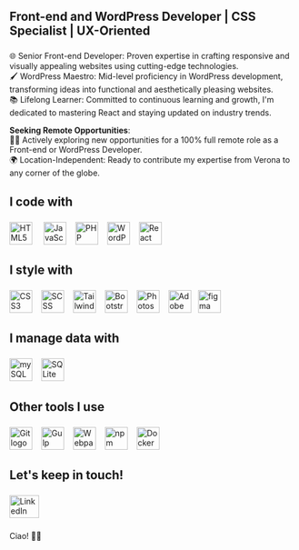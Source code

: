 <h2 align="left">Front-end and WordPress Developer | CSS Specialist | UX-Oriented</h2>

###

<p align="left">
🌐 Senior Front-end Developer: Proven expertise in crafting responsive and visually appealing websites using cutting-edge technologies.<br/>
🖌️ WordPress Maestro: Mid-level proficiency in WordPress development, transforming ideas into functional and aesthetically pleasing websites.<br/>
📚 Lifelong Learner: Committed to continuous learning and growth, I'm dedicated to mastering React and staying updated on industry trends.<br/>

<strong>Seeking Remote Opportunities</strong>:<br/>
👨‍💻 Actively exploring new opportunities for a 100% full remote role as a Front-end or WordPress Developer.<br/>
🌍 Location-Independent: Ready to contribute my expertise from Verona to any corner of the globe.  <br/>
  </p>


###
###

<h2 align="left">I code with</h2>

###
<div>
<img src="https://cdn.jsdelivr.net/gh/devicons/devicon/icons/html5/html5-original.svg" height="40" alt="HTML5 logo"  /> <img width="12" />
  <img src="https://cdn.jsdelivr.net/gh/devicons/devicon/icons/javascript/javascript-original.svg" height="40" alt="JavaScript logo"  /><img width="12" />
  <img src="https://cdn.jsdelivr.net/gh/devicons/devicon/icons/php/php-original.svg" height="40" alt="PHP logo"  /><img width="12" />
  <img src="https://www.iconsdb.com/icons/preview/white/wordpress-6-xxl.png" height="40" alt="WordPress logo" /><img width="12" />
    <!--img width="12" />
  <img src="https://cdn.jsdelivr.net/gh/devicons/devicon/icons/typescript/typescript-original.svg" height="40" alt="TypeScript logo"  /-->
    <img src="https://cdn.simpleicons.org/react/61DAFB" height="40" alt="React logo"  /> 
</div>

###

<h2 align="left">I style with</h2>

###
<div>
  <img src="https://cdn.jsdelivr.net/gh/devicons/devicon/icons/css3/css3-original.svg" height="40" alt="CSS3 logo"  /><img width="12" />
<img src="https://cdn.jsdelivr.net/gh/devicons/devicon/icons/sass/sass-original.svg" height="40" alt="SCSS logo"  /><img width="12" />
  <img src="https://cdn.simpleicons.org/tailwindcss/06B6D4" height="40" alt="Tailwind CSS logo"  /><img width="12" />
  <img src="https://cdn.jsdelivr.net/gh/devicons/devicon/icons/bootstrap/bootstrap-original.svg" height="40" alt="Bootstrap logo"  /><img width="12" />
  <img src="https://cdn.jsdelivr.net/gh/devicons/devicon/icons/photoshop/photoshop-plain.svg" height="40" alt="Photoshop logo"  /><img width="12" />
  <img src="https://cdn.jsdelivr.net/gh/devicons/devicon/icons/xd/xd-plain.svg" height="40" alt="Adobe XD logo"  /><img width="12" /><img src="https://cdn.jsdelivr.net/gh/devicons/devicon/icons/figma/figma-original.svg" height="40" alt="figma logo"  />
</div>

###

<h2 align="left">I manage data with</h2>

###
<div>
<img src="https://cdn.jsdelivr.net/gh/devicons/devicon/icons/mysql/mysql-original-wordmark.svg"  height="40" alt="mySQL" /><img width="12" />
<img src="https://cdn.jsdelivr.net/gh/devicons/devicon/icons/sqlite/sqlite-original.svg" height="40" alt="SQLite" />
          
</div>

###

<h2 align="left">Other tools I use</h2>

###
<div align="left">
<img src="https://cdn.jsdelivr.net/gh/devicons/devicon/icons/git/git-original.svg" height="40" alt="Git logo"  /><img width="12" />
<img src="https://cdn.jsdelivr.net/gh/devicons/devicon/icons/gulp/gulp-plain.svg" height="40" alt="Gulp logo"  /><img width="12" />
<img src="https://cdn.jsdelivr.net/gh/devicons/devicon/icons/webpack/webpack-original.svg" height="40" alt="Webpack logo"  /><img width="12" />
  <img src="https://cdn.jsdelivr.net/gh/devicons/devicon/icons/npm/npm-original-wordmark.svg" height="40" alt="npm logo"  /><img width="12" />
 <img src="https://cdn.jsdelivr.net/gh/devicons/devicon/icons/docker/docker-original.svg" height="40" alt="Docker logo"  />
</div>

###

<h2 align="left">Let's keep in touch!</h2>

###
<div align="left">
  <a href="https://www.linkedin.com/in/tinnirello/" target="_blank">
    <img src="https://raw.githubusercontent.com/maurodesouza/profile-readme-generator/master/src/assets/icons/social/linkedin/default.svg" width="52" height="40" alt="LinkedIn"  />
  </a>
</div>

###

Ciao! 👋🏻
